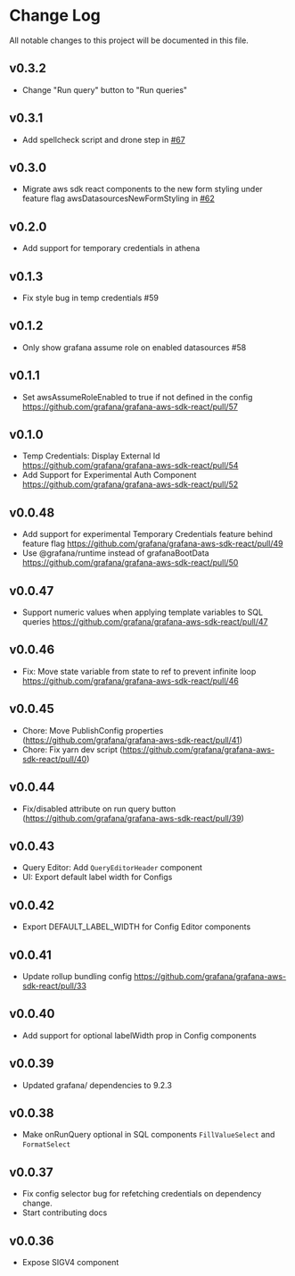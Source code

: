 # Change Log

All notable changes to this project will be documented in this file.


## v0.3.2

- Change "Run query" button to "Run queries"

## v0.3.1

- Add spellcheck script and drone step in [#67](https://github.com/grafana/grafana-aws-sdk-react/pull/67)

## v0.3.0

- Migrate aws sdk react components to the new form styling under feature flag awsDatasourcesNewFormStyling in [#62](https://github.com/grafana/grafana-aws-sdk-react/pull/62)

## v0.2.0

- Add support for temporary credentials in athena

## v0.1.3

- Fix style bug in temp credentials #59

## v0.1.2

- Only show grafana assume role on enabled datasources #58

## v0.1.1

- Set awsAssumeRoleEnabled to true if not defined in the config https://github.com/grafana/grafana-aws-sdk-react/pull/57

## v0.1.0

- Temp Credentials: Display External Id https://github.com/grafana/grafana-aws-sdk-react/pull/54
- Add Support for Experimental Auth Component https://github.com/grafana/grafana-aws-sdk-react/pull/52

## v0.0.48

- Add support for experimental Temporary Credentials feature behind feature flag https://github.com/grafana/grafana-aws-sdk-react/pull/49
- Use @grafana/runtime instead of grafanaBootData https://github.com/grafana/grafana-aws-sdk-react/pull/50

## v0.0.47

- Support numeric values when applying template variables to SQL queries https://github.com/grafana/grafana-aws-sdk-react/pull/47

## v0.0.46

- Fix: Move state variable from state to ref to prevent infinite loop https://github.com/grafana/grafana-aws-sdk-react/pull/46

## v0.0.45

- Chore: Move PublishConfig properties (https://github.com/grafana/grafana-aws-sdk-react/pull/41)
- Chore: Fix yarn dev script (https://github.com/grafana/grafana-aws-sdk-react/pull/40)

## v0.0.44

- Fix/disabled attribute on run query button (https://github.com/grafana/grafana-aws-sdk-react/pull/39)

## v0.0.43

- Query Editor: Add `QueryEditorHeader` component
- UI: Export default label width for Configs

## v0.0.42

- Export DEFAULT_LABEL_WIDTH for Config Editor components

## v0.0.41

- Update rollup bundling config https://github.com/grafana/grafana-aws-sdk-react/pull/33

## v0.0.40

- Add support for optional labelWidth prop in Config components

## v0.0.39

- Updated grafana/ dependencies to 9.2.3

## v0.0.38

- Make onRunQuery optional in SQL components `FillValueSelect` and `FormatSelect`

## v0.0.37

- Fix config selector bug for refetching credentials on dependency change.
- Start contributing docs

## v0.0.36

- Expose SIGV4 component
